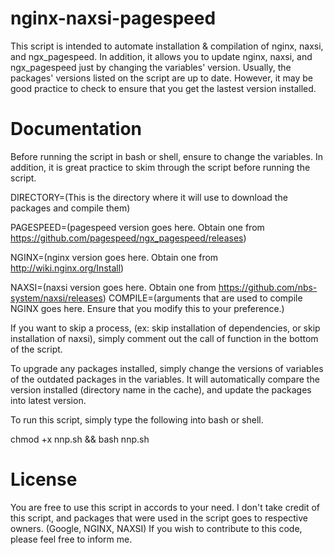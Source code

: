 # nginx-naxsi-pagespeed

This script is intended to automate installation & compilation of nginx, naxsi, and ngx_pagespeed. In addition, it allows you to update nginx, naxsi, and ngx_pagespeed just by changing the variables' version. Usually, the packages' versions listed on the script are up to date. However, it may be good practice to check to ensure that you get the lastest version installed.

# Documentation

Before running the script in bash or shell, ensure to change the variables. In addition, it is great practice to skim through the script before running the script.

DIRECTORY=(This is the directory where it will use to download the packages and compile them)

PAGESPEED=(pagespeed version goes here. Obtain one from https://github.com/pagespeed/ngx_pagespeed/releases)

NGINX=(nginx version goes here. Obtain one from http://wiki.nginx.org/Install)

NAXSI=(naxsi version goes here. Obtain one from https://github.com/nbs-system/naxsi/releases)
COMPILE=(arguments that are used to compile NGINX goes here. Ensure that you modify this to your preference.)

If you want to skip a process, (ex: skip installation of dependencies, or skip installation of naxsi), simply comment out the call of function in the bottom of the script.

To upgrade any packages installed, simply change the versions of variables of the outdated packages in the variables. It will automatically compare the version installed (directory name in the cache), and update the packages into latest version.

To run this script, simply type the following into bash or shell.

chmod +x nnp.sh && bash nnp.sh

# License

You are free to use this script in accords to your need. I don't take credit of this script, and packages that were used in the script goes to respective owners. (Google, NGINX, NAXSI) If you wish to contribute to this code, please feel free to inform me.
